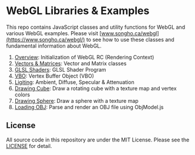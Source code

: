 # WebGL Libraries & Examples
This repo contains JavaScript classes and utility functions for WebGL and various WebGL examples. Please visit [www.songho.ca/webgl](https://www.songho.ca/webgl/) to see how to use these classes and fundamental information about WebGL.

1. [Overview](https://www.songho.ca/webgl/webgl_overview.html): Initialization of WebGL RC (Rendering Context)
2. [Vectors & Matrices](https://www.songho.ca/webgl/webgl_vectormatrix.html): Vector and Matrix classes
3. [GLSL Shaders](https://www.songho.ca/webgl/webgl_shader.html): GLSL Shader Program
4. [VBO](https://www.songho.ca/webgl/webgl_vbo.html): Vertex Buffer Object (VBO)
5. [Ligiting](https://www.songho.ca/webgl/webgl_light.html): Ambient, Diffuse, Specular & Attenuation
6. [Drawing Cube](https://www.songho.ca/webgl/webgl_cube.html): Draw a rotating cube with a texture map and vertex colors
6. [Drawing Sphere](https://www.songho.ca/webgl/webgl_sphere.html): Draw a sphere with a texture map
7. [Loading OBJ](https://www.songho.ca/webgl/webgl_obj.html): Parse and render an OBJ file using ObjModel.js



## License
All source code in this repository are under the MIT License. Please see the [LICENSE](LICENSE) for detail.
